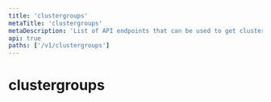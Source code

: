 ```yaml
---
title: 'clustergroups'
metaTitle: 'clustergroups'
metaDescription: 'List of API endpoints that can be used to get clustergroups data'
api: true
paths: ['/v1/clustergroups']
---
```


# clustergroups
